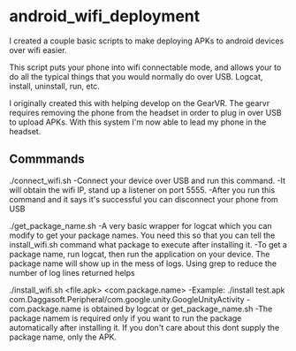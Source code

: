 # android_wifi_deployment
I created a couple basic scripts to make deploying APKs to android devices over wifi easier.

This script puts your phone into wifi connectable mode, and allows your to do all the typical things that you would normally do over USB. Logcat, install, uninstall, run, etc.

I originally created this with helping develop on the GearVR. The gearvr requires removing the phone from the headset in order to plug in over USB to upload APKs. With this system I'm now able to lead my phone in the headset.

## Commmands
./connect_wifi.sh
  -Connect your device over USB and run this command. 
  -It will obtain the wifi IP, stand up a listener on port 5555.
  -After you run this command and it says it's successful you can disconnect your phone from USB

./get_package_name.sh <search-pattern>
  -A very basic wrapper for logcat which you can modify to get your package names. You need this so that you can tell the install_wifi.sh command what package to execute after installing it.
  -To get a package name, run logcat, then run the application on your device. The package name will show up in the mess of logs. Using grep to reduce the number of log lines returned helps

./install_wifi.sh <file.apk> <com.package.name>
  -Example: ./install test.apk com.Daggasoft.Peripheral/com.google.unity.GoogleUnityActivity
  -com.package.name is obtained by logcat or get_package_name.sh
  -The package namem is required only if you want to run the package automatically after installing it. If you don't care about this dont supply the package name, only the APK.



